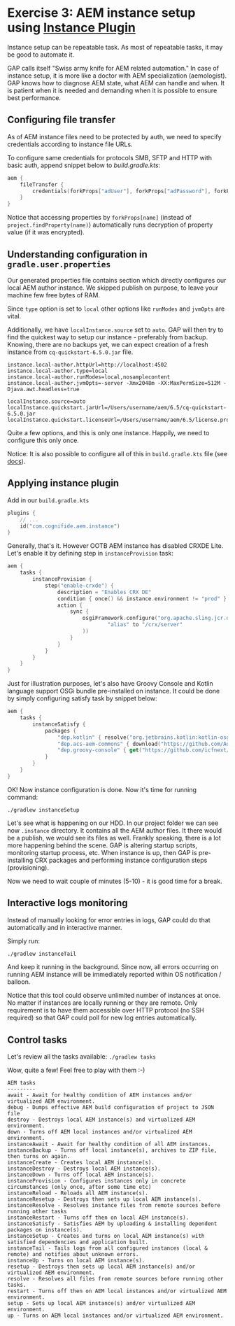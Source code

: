 # Exercise 3: AEM instance setup using [Instance Plugin](https://github.com/Cognifide/gradle-aem-plugin#instance-plugin)

Instance setup can be repeatable task. As most of repeatable tasks, it may be good to automate it.

GAP calls itself "Swiss army knife for AEM related automation." In case of instance setup, it is more like a doctor with AEM specialization (aemologist). GAP knows how to diagnose AEM state, what AEM can handle and when. It is patient when it is needed and demanding when it is possible to ensure best performance.

## Configuring file transfer

As of AEM instance files need to be protected by auth, we need to specify credentials according to instance file URLs.

To configure same credentials for protocols SMB, SFTP and HTTP with basic auth, append snippet below to *build.gradle.kts*:

```kotlin
aem {
    fileTransfer {
        credentials(forkProps["adUser"], forkProps["adPassword"], forkProps["adDomain"])
    }
}
```

Notice that accessing properties by `forkProps[name]` (instead of `project.findProperty(name)`) automatically runs decryption of property value (if it was encrypted).

## Understanding configuration in `gradle.user.properties`

Our generated properties file contains section which directly configures our local AEM author instance. We skipped publish on purpose, to leave your machine few free bytes of RAM.

Since `type` option is set to `local` other options like `runModes` and `jvmOpts` are vital.

Additionally, we have `localInstance.source` set to `auto`. GAP will then try to find the quickest way to setup our instance - preferably from backup. Knowing, there are no backups yet, we can expect creation of a fresh instance from `cq-quickstart-6.5.0.jar` file.

```properties
instance.local-author.httpUrl=http://localhost:4502
instance.local-author.type=local
instance.local-author.runModes=local,nosamplecontent
instance.local-author.jvmOpts=-server -Xmx2048m -XX:MaxPermSize=512M -Djava.awt.headless=true

localInstance.source=auto
localInstance.quickstart.jarUrl=/Users/username/aem/6.5/cq-quickstart-6.5.0.jar
localInstance.quickstart.licenseUrl=/Users/username/aem/6.5/license.properties
```

Quite a few options, and this is only one instance. Happily, we need to configure this only once.

Notice: It is also possible to configure all of this in `build.gradle.kts` file (see [docs](https://github.com/Cognifide/gradle-aem-plugin#instance-plugin)).
 
## Applying instance plugin

Add in our `build.gradle.kts`

```kotlin
plugins {
    // ...
    id("com.cognifide.aem.instance")
}
```

Generally, that's it. However OOTB AEM instance has disabled CRXDE Lite. 
Let's enable it by defining step in `instanceProvision` task:

```kotlin
aem {
    tasks {
        instanceProvision {
            step("enable-crxde") {
                description = "Enables CRX DE"
                condition { once() && instance.environment != "prod" }
                action {
                    sync {
                        osgiFramework.configure("org.apache.sling.jcr.davex.impl.servlets.SlingDavExServlet", mapOf(
                                "alias" to "/crx/server"
                        ))
                    }
                }
            }
        }   
    }   
}
```

Just for illustration purposes, let's also have Groovy Console and Kotlin language support OSGi bundle pre-installed on instance. 
It could be done by simply configuring satisfy task by snippet below:

```kotlin
aem {
    tasks {
        instanceSatisfy {
            packages {
                "dep.kotlin" { resolve("org.jetbrains.kotlin:kotlin-osgi-bundle:${Build.KOTLIN_VERSION}") }
                "dep.acs-aem-commons" { download("https://github.com/Adobe-Consulting-Services/acs-aem-commons/releases/download/acs-aem-commons-4.0.0/acs-aem-commons-content-4.0.0-min.zip") }
                "dep.groovy-console" { get("https://github.com/icfnext/aem-groovy-console/releases/download/14.0.0/aem-groovy-console-14.0.0.zip") }
            }
        }
    }   
}
```

OK! Now instance configuration is done. Now it's time for running command:

`./gradlew instanceSetup`

Let's see what is happening on our HDD. In our project folder we can see now `.instance` directory. It contains all the AEM author files. It there would be a publish, we would see its files as well.
Frankly speaking, there is a lot more happening behind the scene. GAP is altering startup scripts, monitoring startup process, etc. 
When instance is up, then GAP is pre-installing CRX packages and performing instance configuration steps (provisioning). 

Now we need to wait couple of minutes (5-10) - it is good time for a break.

## Interactive logs monitoring

Instead of manually looking for error entries in logs, GAP could do that automatically and in interactive manner.

Simply run:

```bash
./gradlew instanceTail
```

And keep it running in the background. Since now, all errors occurring on running AEM instance will be immediately reported within OS notification / balloon.

Notice that this tool could observe unlimited number of instances at once. No matter if instances are locally running or they are remote.
Only requirement is to have them accessible over HTTP protocol (no SSH required) so that GAP could poll for new log entries automatically.

## Control tasks

Let's review all the tasks available:
`./gradlew tasks`

Wow, quite a few! Feel free to play with them :-)

```
AEM tasks
---------
await - Await for healthy condition of AEM instances and/or virtualized AEM environment.
debug - Dumps effective AEM build configuration of project to JSON file
destroy - Destroys local AEM instance(s) and virtualized AEM environment.
down - Turns off AEM local instances and/or virtualized AEM environment.
instanceAwait - Await for healthy condition of all AEM instances.
instanceBackup - Turns off local instance(s), archives to ZIP file, then turns on again.
instanceCreate - Creates local AEM instance(s).
instanceDestroy - Destroys local AEM instance(s).
instanceDown - Turns off local AEM instance(s).
instanceProvision - Configures instances only in concrete circumstances (only once, after some time etc)
instanceReload - Reloads all AEM instance(s).
instanceResetup - Destroys then sets up local AEM instance(s).
instanceResolve - Resolves instance files from remote sources before running other tasks
instanceRestart - Turns off then on local AEM instance(s).
instanceSatisfy - Satisfies AEM by uploading & installing dependent packages on instance(s).
instanceSetup - Creates and turns on local AEM instance(s) with satisfied dependencies and application built.
instanceTail - Tails logs from all configured instances (local & remote) and notifies about unknown errors.
instanceUp - Turns on local AEM instance(s).
resetup - Destroys then sets up local AEM instance(s) and/or virtualized AEM environment.
resolve - Resolves all files from remote sources before running other tasks.
restart - Turns off then on AEM local instances and/or virtualized AEM environment.
setup - Sets up local AEM instance(s) and/or virtualized AEM environment.
up - Turns on AEM local instances and/or virtualized AEM environment.
```

